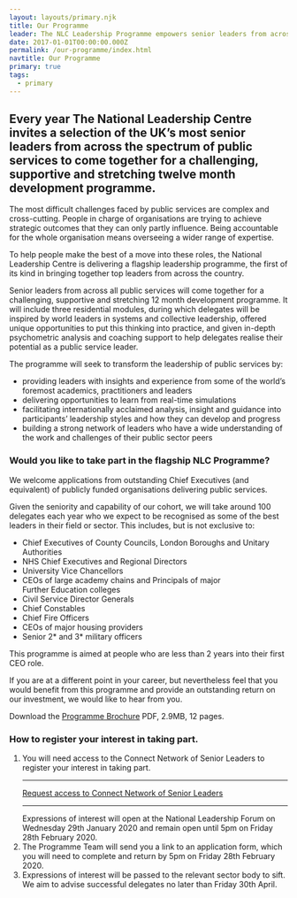 ```yaml
---
layout: layouts/primary.njk
title: Our Programme
leader: The NLC Leadership Programme empowers senior leaders from across the public sector to work together to realise their potential.
date: 2017-01-01T00:00:00.000Z
permalink: /our-programme/index.html
navtitle: Our Programme
primary: true
tags:
  - primary
---
```


<div class="leader-bar">
	<div class="container container--sm">
		<h2 class="large-body-text no-margin leader-bar__text">Every year The National Leadership Centre invites a selection of the UK&rsquo;s most senior leaders from across the spectrum of public services to come together for a challenging, supportive and stretching twelve month development programme.</h2>
	</div>
</div>

<div class="container container--sm dbl-vertical-padding">

The most difficult challenges faced by public services are complex and cross-cutting. People in charge of organisations are trying to achieve strategic outcomes that they can only partly influence. Being accountable for the whole organisation means overseeing a wider range of expertise.

To help people make the best of a move into these roles, the National Leadership Centre is delivering a flagship leadership programme, the first of its kind in bringing together top leaders from across the country.

Senior leaders from across all public services will come together for a challenging, supportive and stretching 12 month development programme. It will include three residential modules, during which delegates will be inspired by world leaders in systems and collective leadership, offered unique opportunities to put this thinking into practice, and given in-depth psychometric analysis and coaching support to help delegates realise their potential as a public service leader.

The programme will seek to transform the leadership of public services by:

- providing leaders with insights and experience from some of the world’s foremost academics, practitioners and leaders
- delivering opportunities to learn from real-time simulations
- facilitating internationally acclaimed analysis, insight and guidance into participants’ leadership styles and how they can develop and progress
- building a strong network of leaders who have a wide understanding of the work and challenges of their public sector peers

### **Would you like to take part in the flagship NLC Programme?**
We welcome applications from outstanding Chief Executives (and equivalent) of publicly funded organisations delivering public services.

Given the seniority and capability of our cohort, we will take around 100 delegates each year who we expect to be recognised as some of the best leaders in their field or sector. This includes, but is not exclusive to:
- Chief Executives of County Councils, London Boroughs and Unitary Authorities
- NHS Chief Executives and Regional Directors
- University Vice Chancellors
- CEOs of large academy chains and Principals of major Further Education colleges
- Civil Service Director Generals
- Chief Constables
- Chief Fire Officers
- CEOs of major housing providers
- Senior 2* and 3* military officers

This programme is aimed at people who are less than 2 years into their first CEO role.

If you are at a different point in your career, but nevertheless feel that you would benefit from this programme and provide an outstanding return on our investment, we would like to hear from you.

Download the [Programme Brochure](../static/nlc-programme-brochure.pdf) PDF, 2.9MB, 12 pages.

### **How to register your interest in taking part.**
1. You will need access to the Connect Network of Senior Leaders to register your interest in taking part.<hr>[Request access to Connect Network of Senior Leaders](https://connect.nationalleadership.gov.uk/)<hr>Expressions of interest will open at the National Leadership Forum on Wednesday 29th January 2020 and remain open until 5pm on Friday 28th February 2020.
2. The Programme Team will send you a link to an application form, which you will need to complete and return by 5pm on Friday 28th February 2020.
3. Expressions of interest will be passed to the relevant sector body to sift. We aim to advise successful delegates no later than Friday 30th April.

</div>